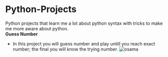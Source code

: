 # Python-Projects
Python projects that learn me a lot about python syntax with tricks to make me more aware about python.  
**Guess Number**
- In this project you will guess number and play untill you reach exact number; the final you will know the trying number.
![osama](https://user-images.githubusercontent.com/50196370/84671466-b4cadb00-af27-11ea-8f25-eb68ae06c816.PNG)
